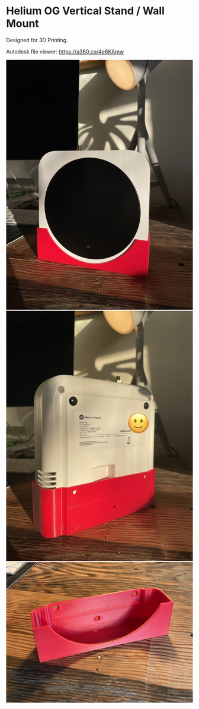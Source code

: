 # Helium OG Vertical Stand / Wall Mount

Designed for 3D Printing.

Autodesk file viewer: https://a360.co/4e6KAmw

![Front view.](images/og-mount-front.jpeg)
![Back view.](images/og-mount-back.jpeg)
![Standalone view.](images/og-mount-standalone.jpeg)